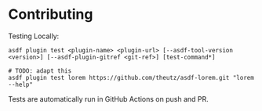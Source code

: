 # Contributing

Testing Locally:

```shell
asdf plugin test <plugin-name> <plugin-url> [--asdf-tool-version <version>] [--asdf-plugin-gitref <git-ref>] [test-command*]

# TODO: adapt this
asdf plugin test lorem https://github.com/theutz/asdf-lorem.git "lorem --help"
```

Tests are automatically run in GitHub Actions on push and PR.
